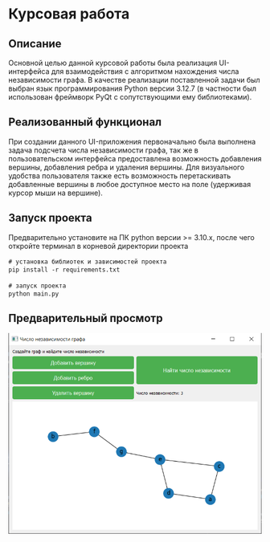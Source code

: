 # Курсовая работа

## Описание
Основной целью данной курсовой работы была реализация UI-интерфейса 
для взаимодействия с алгоритмом нахождения числа независимости графа.
В качестве реализации поставленной задачи был выбран язык программирования
Python версии 3.12.7 (в частности был использован фреймворк PyQt с сопутствующими
ему библиотеками).

## Реализованный функционал
При создании данного UI-приложения первоначально была выполнена задача подсчета 
числа независимости графа, так же в пользовательском интерфейса предоставлена 
возможность добавления вершины, добавления ребра и удаления вершины. Для 
визуального удобства пользователя также есть возможность перетаскивать добавленные вершины
в любое доступное место на поле (удерживая курсор мыши на вершине).

## Запуск проекта
Предварительно установите на ПК python версии >= 3.10.x, после чего откройте терминал 
в корневой директории проекта
```commandline
# установка библиотек и зависимостей проекта
pip install -r requirements.txt

# запуск проекта
python main.py
```

## Предварительный просмотр
![Project preview](./img/project_preview.png)
